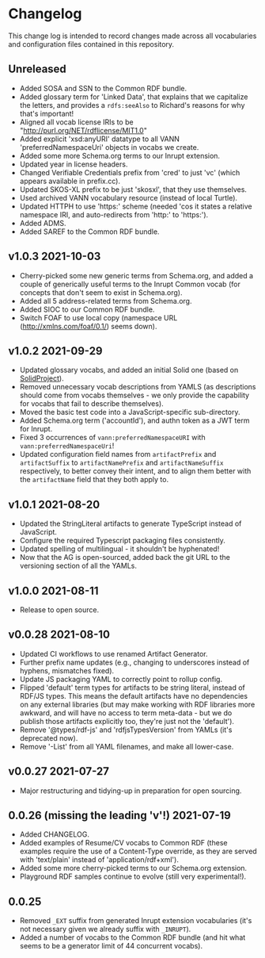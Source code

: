 # Changelog

This change log is intended to record changes made across all vocabularies and
configuration files contained in this repository.

## Unreleased

- Added SOSA and SSN to the Common RDF bundle.
- Added glossary term for 'Linked Data', that explains that we capitalize the
  letters, and provides a `rdfs:seeAlso` to Richard's reasons for why that's
  important! 
- Aligned all vocab license IRIs to be "http://purl.org/NET/rdflicense/MIT1.0"
- Added explicit 'xsd:anyURI' datatype to all VANN 'preferredNamespaceUri'
  objects in vocabs we create.
- Added some more Schema.org terms to our Inrupt extension.
- Updated year in license headers.
- Changed Verifiable Credentials prefix from 'cred' to just 'vc' (which
  appears available in prefix.cc).
- Updated SKOS-XL prefix to be just 'skosxl', that they use themselves.
- Used archived VANN vocabulary resource (instead of local Turtle).
- Updated HTTPH to use 'https:' scheme (needed 'cos it states a relative 
  namespace IRI, and auto-redirects from 'http:' to 'https:').
- Added ADMS.
- Added SAREF to the Common RDF bundle.

## v1.0.3 2021-10-03

- Cherry-picked some new generic terms from Schema.org, and added a couple of
  generically useful terms to the Inrupt Common vocab (for concepts that don't
  seem to exist in Schema.org).
- Added all 5 address-related terms from Schema.org.
- Added SIOC to our Common RDF bundle.
- Switch FOAF to use local copy (namespace URL (http://xmlns.com/foaf/0.1/)
  seems down).

## v1.0.2 2021-09-29

- Updated glossary vocabs, and added an initial Solid one (based on
  [SolidProject](https://docs.inrupt.com/developer-tools/javascript/client-libraries/reference/glossary/)).
- Removed unnecessary vocab descriptions from YAMLS (as descriptions should
  come from vocabs themselves - we only provide the capability for vocabs that
  fail to describe themselves).
- Moved the basic test code into a JavaScript-specific sub-directory.
- Added Schema.org term ('accountId'), and authn token as a JWT term for Inrupt.
- Fixed 3 occurrences of `vann:preferredNamespaceURI` with `vann:preferredNamespaceUri`!
- Updated configuration field names from `artifactPrefix` and `artifactSuffix`
  to `artifactNamePrefix` and `artifactNameSuffix` respectively, to better
  convey their intent, and to align them better with the `artifactName` field
  that they both apply to.

## v1.0.1 2021-08-20

- Updated the StringLiteral artifacts to generate TypeScript instead of
  JavaScript.
- Configure the required Typescript packaging files consistently.
- Updated spelling of multilingual - it shouldn't be hyphenated!
- Now that the AG is open-sourced, added back the git URL to the versioning
  section of all the YAMLs.

## v1.0.0 2021-08-11

- Release to open source.

## v0.0.28 2021-08-10

- Updated CI workflows to use renamed Artifact Generator.
- Further prefix name updates (e.g., changing to underscores instead of
  hyphens, mismatches fixed).
- Update JS packaging YAML to correctly point to rollup config.
- Flipped 'default' term types for artifacts to be string literal, instead
  of RDF/JS types. This means the default artifacts have no dependencies on
  any external libraries (but may make working with RDF libraries more
  awkward, and will have no access to term meta-data - but we do publish
  those artifacts explicitly too, they're just not the 'default').
- Remove '@types/rdf-js' and 'rdfjsTypesVersion' from YAMLs (it's
  deprecated now).
- Remove '-List' from all YAML filenames, and make all lower-case.

## v0.0.27 2021-07-27

- Major restructuring and tidying-up in preparation for open sourcing.

## 0.0.26 (missing the leading 'v'!) 2021-07-19

- Added CHANGELOG.
- Added examples of Resume/CV vocabs to Common RDF (these examples require the
  use of a Content-Type override, as they are served with 'text/plain' instead
  of 'application/rdf+xml').
- Added some more cherry-picked terms to our Schema.org extension.
- Playground RDF samples continue to evolve (still very experimental!).

## 0.0.25

- Removed `_EXT` suffix from generated Inrupt extension vocabularies (it's not
  necessary given we already suffix with `_INRUPT`).
- Added a number of vocabs to the Common RDF bundle (and hit what seems to be a
  generator limit of 44 concurrent vocabs).
